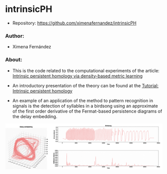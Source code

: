 # intrinsicPH
* Repository: https://github.com/ximenafernandez/intrinsicPH

### Author: 
* Ximena Fernández

### About:

* This is the code related to the computational experiments of the article:
<a href="https://arxiv.org/abs/2012.07621" target="_blank"> Intrinsic persistent homology via density-based metric learning </a>

* An introductory presentation of the theory can be found at the <a href="https://www.youtube.com/watch?v=1lP9ndiM60o" target="_blank"> Tutorial: Intrinsic persistent homology</a>

* An example of an application of the method to pattern recognition in signals is the detection of syllables in a birdsong using an approximate of the first order derivative of the Fermat-based persistence diagrams of the delay embedding.

![](data/birdsong.gif)

